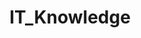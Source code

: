 ---
title: IT_Knowledge
layout: tag-blog
slug: IT_Knowledge
category: study
menu: false
order: 7
---